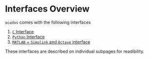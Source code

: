 # Interfaces Overview
`acados` comes with the following interfaces
1. [`C` Interface](../c_interface/index.md)
2. [`Python` Interface](../python_interface/index.md)
3. [`MATLAB` + `Simulink` and `Octave` interface](../matlab_octave_interface/index.md)

These interfaces are described on individual subpages for readibility.
